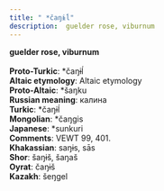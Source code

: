 ```yaml
---
title: " *čaŋɨĺ"
description:  guelder rose, viburnum
---
```

<p data-pagefind-weight="0.5">
<strong> guelder rose, viburnum</strong><br><br>
<strong>Proto-Turkic</strong>:  *čaŋɨĺ<br>
<strong>Altaic etymology</strong>:  Altaic etymology<br>
<strong> Proto-Altaic</strong>:  *šaŋku<br>
<strong>Russian meaning</strong>:  калина<br>
<strong>Turkic</strong>:  *čaŋɨĺ<br>
<strong>Mongolian</strong>:  *čaŋgis<br>
<strong>Japanese</strong>:  *sunkuri<br>
<strong>Comments</strong>:  VEWT 99, 401.<br>
<strong>Khakassian</strong>:  saŋɨs, sās<br>
<strong>Shor</strong>:  šaŋɨš, šaŋaš<br>
<strong>Oyrat</strong>:  čaŋɨš<br>
<strong>Kazakh</strong>:  šeŋgel<br>

</p>

